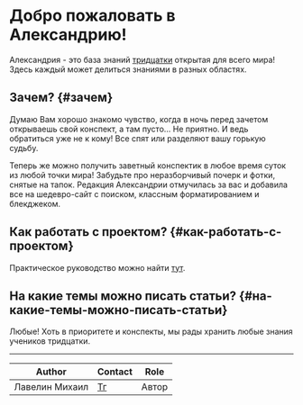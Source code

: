 # Добро пожаловать в Александрию!

Александрия - это база знаний [тридцатки](https://school30.spb.ru/) открытая для всего мира! Здесь каждый может делиться знаниями в разных областях.

## Зачем? {#зачем}

Думаю Вам хорошо знакомо чувство, когда в ночь перед зачетом открываешь свой конспект, а там пусто... Не приятно. И ведь обратиться уже не к кому! Все спят или разделяют вашу горькую судьбу.

Теперь же можно получить заветный конспектик в любое время суток из любой точки мира! Забудьте про неразборчивый почерк и фотки, снятые на тапок. Редакция Александрии отмучилась за вас и добавила все на шедевро-сайт с поиском, классным форматированием и блекджеком.

## Как работать с проектом? {#как-работать-с-проектом}

Практическое руководство можно найти [тут](./faq/index.md).

## На какие темы можно писать статьи? {#на-какие-темы-можно-писать-статьи}

Любые!
Хоть в приоритете и конспекты, мы рады хранить любые знания учеников тридцатки. 

---
| Author         | Contact                       | Role  |
|----------------|-------------------------------|-------|
| Лавелин Михаил | [Тг](https://t.me/mikhaillav) | Автор |
